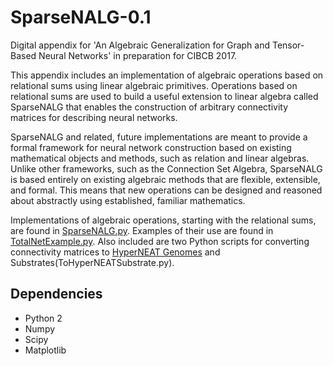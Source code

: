 # SparseNALG-0.1

Digital appendix for 'An Algebraic Generalization for Graph and Tensor-Based Neural Networks' in preparation for CIBCB 2017.  

This appendix includes an implementation of algebraic operations based on relational sums using linear algebraic primitives. Operations based on relational sums are used to build a useful extension to linear algebra called SparseNALG that enables the construction of arbitrary connectivity matrices for describing neural networks.

SparseNALG and related, future implementations are meant to provide a formal framework for neural network construction based on existing mathematical objects and methods, such as relation and linear algebras. Unlike other frameworks, such as the Connection Set Algebra, SparseNALG is based entirely on existing algebraic methods that are flexible, extensible, and formal. This means that new operations can be designed and reasoned about abstractly using established, familiar mathematics. 

Implementations of algebraic operations, starting with the relational sums, are found in [SparseNALG.py](SparseNALG.py). Examples of their use are found in [TotalNetExample.py](TotalNetExample.py). Also included are two Python scripts for converting connectivity matrices to [HyperNEAT Genomes](ToHyperNEATGenome.py) and Substrates(ToHyperNEATSubstrate.py).

## Dependencies
- Python 2  
- Numpy  
- Scipy  
- Matplotlib  
